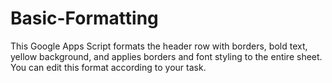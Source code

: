# Basic-Formatting
This Google Apps Script formats the header row with borders, bold text, yellow background, and applies borders and font styling to the entire sheet. You can edit this format according to your task.
